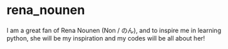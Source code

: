 # rena_nounen
I am a great fan of Rena Nounen (Non / のん), and to inspire me in learning python, she will be my inspiration and my codes will be all about her!
